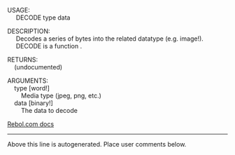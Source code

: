 USAGE:  
&nbsp;&nbsp;&nbsp;&nbsp;&nbsp;DECODE&nbsp;type&nbsp;data&nbsp;  
  
DESCRIPTION:  
&nbsp;&nbsp;&nbsp;&nbsp;&nbsp;Decodes&nbsp;a&nbsp;series&nbsp;of&nbsp;bytes&nbsp;into&nbsp;the&nbsp;related&nbsp;datatype&nbsp;(e.g.&nbsp;image!).  
&nbsp;&nbsp;&nbsp;&nbsp;&nbsp;DECODE&nbsp;is&nbsp;a&nbsp;function&nbsp;.  
  
RETURNS:  
&nbsp;&nbsp;&nbsp;&nbsp;(undocumented)  
  
ARGUMENTS:  
&nbsp;&nbsp;&nbsp;&nbsp;type&nbsp;[word!]  
&nbsp;&nbsp;&nbsp;&nbsp;&nbsp;&nbsp;&nbsp;&nbsp;Media&nbsp;type&nbsp;(jpeg,&nbsp;png,&nbsp;etc.)  
&nbsp;&nbsp;&nbsp;&nbsp;data&nbsp;[binary!]  
&nbsp;&nbsp;&nbsp;&nbsp;&nbsp;&nbsp;&nbsp;&nbsp;The&nbsp;data&nbsp;to&nbsp;decode  

[Rebol.com docs](http://www.rebol.com/r3/docs/functions/decode.html)
___
Above this line is autogenerated. Place user comments below.